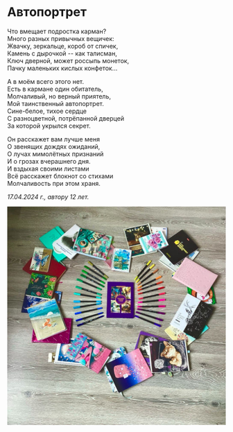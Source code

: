 # Автопортрет

Что вмещает подростка карман?  
Много разных привычных вещичек:  
Жвачку, зеркальце, короб от спичек,  
Камень с дырочкой -- как талисман,  
Ключ дверной, может россыпь монеток,  
Пачку маленьких кислых конфеток...

А в моём всего этого нет.  
Есть в кармане один обитатель,  
Молчаливый, но верный приятель,  
Мой таинственный автопортрет.  
Сине-белое, тихое сердце  
С разноцветной, потрёпанной дверцей  
За которой укрылся секрет.

Он расскажет вам лучше меня  
О звенящих дождях ожиданий,  
О лучах мимолётных признаний  
И о грозах вчерашнего дня.  
И вздыхая своими листами  
Всё расскажет блокнот со стихами  
Молчаливость при этом храня.

*17.04.2024 г., автору 12 лет.*

![Автопортрет](../images/self-portrait.jpg)
